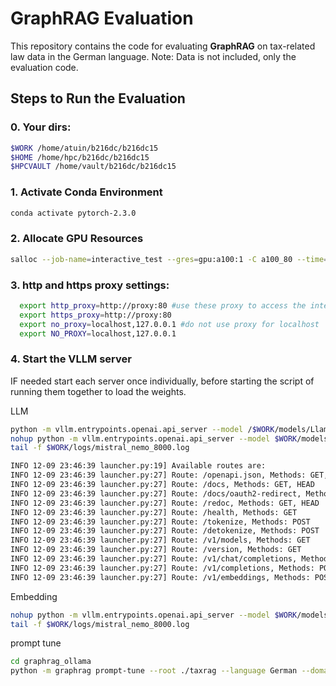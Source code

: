 # GraphRAG Evaluation

This repository contains the code for evaluating **GraphRAG** on tax-related law data in the German language. Note: Data is not included, only the evaluation code.

## Steps to Run the Evaluation

### 0. Your dirs:
```bash
$WORK /home/atuin/b216dc/b216dc15
$HOME /home/hpc/b216dc/b216dc15
$HPCVAULT /home/vault/b216dc/b216dc15
```

### 1. Activate Conda Environment
```bash
conda activate pytorch-2.3.0
```
### 2. Allocate GPU Resources

```bash
salloc --job-name=interactive_test --gres=gpu:a100:1 -C a100_80 --time=00:30:00 --ntasks=1 --cpus-per-task=4 --partition=a100
```

### 3. http and https proxy settings:
```bash
  export http_proxy=http://proxy:80 #use these proxy to access the internet
  export https_proxy=http://proxy:80
  export no_proxy=localhost,127.0.0.1 #do not use proxy for localhost
  export NO_PROXY=localhost,127.0.0.1
```

### 4. Start the VLLM server

IF needed start each server once individually, before starting the script of running them together to load the weights.

LLM
```bash
python -m vllm.entrypoints.openai.api_server --model /$WORK/models/LlamaFinetuneBase_Mistral-Nemo-12B --port 8000 --gpu_memory_utilization=0.7
nohup python -m vllm.entrypoints.openai.api_server --model $WORK/models/LlamaFinetuneBase_Mistral-Nemo-12B --port 8000 --gpu_memory_utilization=0.8 --max_model_len=128000 --chat-template $HOME/scripts/autogenmistraltemplate.jinja > $WORK/logs/mistral_nemo_8000.log 2>&1 &
tail -f $WORK/logs/mistral_nemo_8000.log
```
```bash
INFO 12-09 23:46:39 launcher.py:19] Available routes are:
INFO 12-09 23:46:39 launcher.py:27] Route: /openapi.json, Methods: GET, HEAD
INFO 12-09 23:46:39 launcher.py:27] Route: /docs, Methods: GET, HEAD
INFO 12-09 23:46:39 launcher.py:27] Route: /docs/oauth2-redirect, Methods: GET, HEAD
INFO 12-09 23:46:39 launcher.py:27] Route: /redoc, Methods: GET, HEAD
INFO 12-09 23:46:39 launcher.py:27] Route: /health, Methods: GET
INFO 12-09 23:46:39 launcher.py:27] Route: /tokenize, Methods: POST
INFO 12-09 23:46:39 launcher.py:27] Route: /detokenize, Methods: POST
INFO 12-09 23:46:39 launcher.py:27] Route: /v1/models, Methods: GET
INFO 12-09 23:46:39 launcher.py:27] Route: /version, Methods: GET
INFO 12-09 23:46:39 launcher.py:27] Route: /v1/chat/completions, Methods: POST
INFO 12-09 23:46:39 launcher.py:27] Route: /v1/completions, Methods: POST
INFO 12-09 23:46:39 launcher.py:27] Route: /v1/embeddings, Methods: POST
```

Embedding
```bash
nohup python -m vllm.entrypoints.openai.api_server --model $WORK/models/intfloat_e5-mistral-7b-instruct --port 8001 --gpu_memory_utilization=0.3 --max-num-seqs 64 > $WORK/logs/mistral_8001.log 2>&1 &
tail -f $WORK/logs/mistral_nemo_8000.log
```
prompt tune
```bash
cd graphrag_ollama
python -m graphrag prompt-tune --root ./taxrag --language German --domain tax 
```
